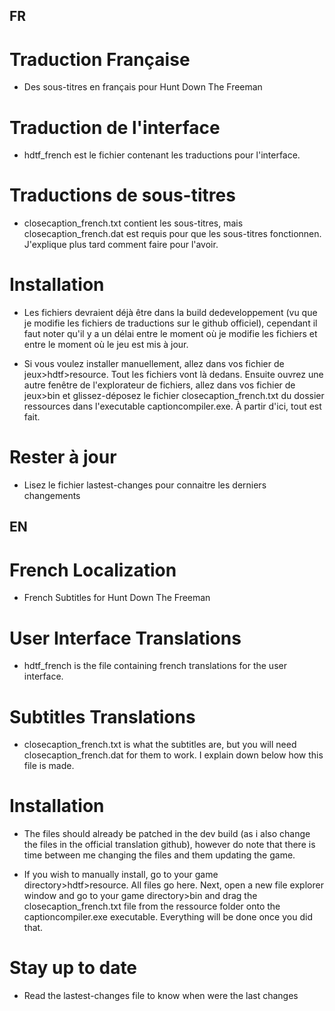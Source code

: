 ## FR

# Traduction Française

- Des sous-titres en français pour Hunt Down The Freeman

# Traduction de l'interface

- hdtf_french est le fichier contenant les traductions pour l'interface.

# Traductions de sous-titres

- closecaption_french.txt contient les sous-titres, mais closecaption_french.dat est requis pour que les sous-titres fonctionnen. J'explique plus tard comment faire pour l'avoir.

# Installation

- Les fichiers devraient déjà être dans la build dedeveloppement (vu que je modifie les fichiers de traductions sur le github officiel), cependant il faut noter qu'il y a un délai entre le moment où je modifie les fichiers et entre le moment où le jeu est mis à jour.

- Si vous voulez installer manuellement, allez dans vos fichier de jeux>hdtf>resource. Tout les fichiers vont là dedans. Ensuite ouvrez une autre fenêtre de l'explorateur de fichiers, allez dans vos fichier de jeux>bin et glissez-déposez le fichier closecaption_french.txt du dossier ressources dans l'executable captioncompiler.exe. À partir d'ici, tout est fait.

# Rester à jour

- Lisez le fichier lastest-changes pour connaitre les derniers changements

## EN

# French Localization

- French Subtitles for Hunt Down The Freeman

# User Interface Translations

- hdtf_french is the file containing french translations for the user interface.

# Subtitles Translations

- closecaption_french.txt is what the subtitles are, but you will need closecaption_french.dat for them to work. I explain down below how this file is made.

# Installation

- The files should already be patched in the dev build (as i also change the files in the official translation github), however do note that there is time between me changing the files and them updating the game.

- If you wish to manually install, go to your game directory>hdtf>resource. All files go here. Next, open a new file explorer window and go to your game directory>bin and drag the closecaption_french.txt file from the ressource folder onto the captioncompiler.exe executable. Everything will be done once you did that.

# Stay up to date

- Read the lastest-changes file to know when were the last changes
